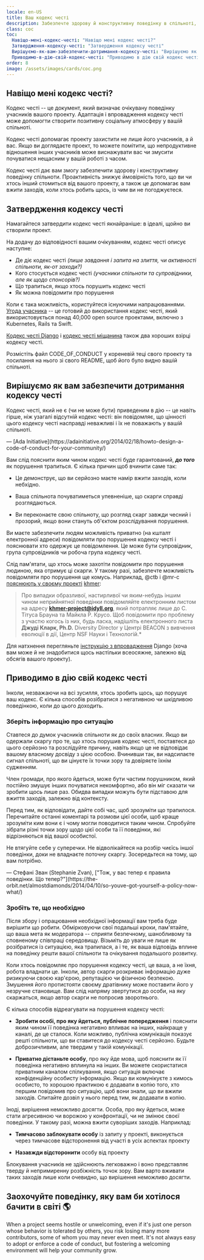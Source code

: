 ```yaml
---
locale: en-US
title: Ваш кодекс честі
description: Забезпечте здорову й конструктивну поведінку в спільноті, адаптувавши й заохотивши дотримання кодексу честі.
class: coc
toc:
  Навіщо-мені-кодекс-честі: "Навіщо мені кодекс честі?"
  Затвердження-кодексу-честі: "Затвердження кодексу честі"
  Вирішуємо-як-вам-забезпечити-дотримання-кодексу-честі: "Вирішуємо як вам забезпечити дотримання кодексу честі"
  Приводимо-в-дію-свій-кодекс-честі: "Приводимо в дію свій кодекс честі"
order: 8
image: /assets/images/cards/coc.png
---
```


## Навіщо мені кодекс честі?

Кодекс честі -- це документ, який визначає очікувану поведінку учасників вашого проекту. Адаптація і впровадження кодексу честі може допомогти створити позитивну соціальну атмосферу у вашій спільноті.

Кодекс честі допомагає проекту захистити не лише його учасників, а й вас. Якщо ви доглядаєте проект, то можете помітити, що непродуктивне відношення інших учасників може виснажувати вас чи змусити почуватися нещасним у вашій роботі з часом.

Кодекс честі дає вам змогу забезпечити здорову і конструктивну поведінку спільноти. Проактивність знижує ймовірність того, що ви чи хтось інший стомиться від вашого проекту, а також це допомагає вам вжити заходів, коли хтось робить щось, із чим ви не погоджуєтеся.

## Затвердження кодексу честі

Намагайтеся затвердити кодекс честі якнайраніше: в ідеалі, щойно ви створили проект.

На додачу до відповідності вашим очікуванням, кодекс честі описує наступне:

* Де діє кодекс честі _(лише завдання і запита на злиття, чи активності спільноти, як-от заходи?)_
* Кого стосується кодекс честі _(учасники спільноти та супровідники, але як щодо спонсорів?)_
* Що трапиться, якщо хтось порушить кодекс честі
* Як можна повідомити про порушення

Коли є така можливість, користуйтеся існуючими напрацюваннями. [Угода учасника](http://contributor-covenant.org/) -- це готовий до використання кодекс честі, який використовується понад 40,000 open source проектами, включно з Kubernetes, Rails та Swift.

[Кодекс честі Django](https://www.djangoproject.com/conduct/) і [кодекс честі міщанина](http://citizencodeofconduct.org/) також два хороших взірці кодексу честі.

Розмістіть файл CODE_OF_CONDUCT у кореневій теці свого проекту та посилання на нього зі свого README, щоб його було видно вашій спільноті.

## Вирішуємо як вам забезпечити дотримання кодексу честі

<aside markdown="1" class="pquote">
  Кодекс честі, який не є (чи не може бути) приведеним в дію -- це навіть гірше, ніж узагалі відсутній кодекс честі: він повідомляє, що цінності цього кодексу честі насправді неважливі і їх не поважають у вашій спільноті.
  <p markdown="1" class="pquote-credit">
— [Ada Initiative](https://adainitiative.org/2014/02/18/howto-design-a-code-of-conduct-for-your-community/)
  </p>
</aside>

Вам слід пояснити яким чином кодекс честі буде гарантований, **_до того_** як порушення трапиться. Є кілька причин щоб вчинити саме так:

* Це демонструє, що ви серйозно маєте намір вжити заходів, коли небхідно.

* Ваша спільнота почуватиметься упевненіше, що скарги справді розглядаються.

* Ви переконаєте свою спільноту, що розгляд скарг завжди чесний і прозорий, якщо вони стануть об'єктом розслідування порушення.

Ви маєте забезпечити людям можливість приватно (на кшталт електронної адреси) повідомляти про порушення кодексу честі і пояснювати хто одержує це повідомлення. Це може бути супровідник, група супровідників чи робоча група кодексу честі.

Слід пам'ятати, що хтось може захотіти повідомити про порушення людиною, яка отримує ці скарги. У такому разі, забезпечте можливість повідомляти про порушення ще комусь. Наприклад, @ctb і @mr-c [пояснюють у своєму проекті](https://github.com/dib-lab/khmer/blob/master/CODE_OF_CONDUCT.rst) [khmer](https://github.com/dib-lab/khmer):

> Про випадки образливої, настирливої чи яким-небудь іншим чином неприйнятної поведінки повідомляйте електронним листом на адресу **khmer-project@idyll.org**, який потрапляє лише до С. Тітуса Брауна та Майкла Р. Крусо. Щоб повідомити про проблему з участю когось із них, будь ласка, надішліть електронного листа **Джуді Кларк, Ph.D.** Diversity Director у Центрі BEACON з вивчення еволюції в дії, Центр NSF Науки і Технологій.*

Для натхнення перегляньте [інструкцію з впровадження](https://www.djangoproject.com/conduct/enforcement-manual/) Django (хоча вам може й не знадобитися щось настільки всеосяжне, залежно від обсягів вашого проекту).

## Приводимо в дію свій кодекс честі

Інколи, незважаючи на всі зусилля, хтось зробить щось, що порушує ваш кодекс. Є кілька способів розібратися з негативною чи шкідливою поведінкою, коли до цього доходить.

### Зберіть інформацію про ситуацію

Ставтеся до думок учасників спільноти як до своїх власних. Якщо ви одержали скаргу про те, що хтось порушив кодекс честі, поставтеся до цього серйозно та розслідуйте причину, навіть якщо це не відповідає вашому власному досвіду з цією особою. Вчинивши так, ви надсилаєте сигнал спільноті, що ви цінуєте їх точки зору та довіряєте їхнім судженням.

Член громади, про якого йдеться, може бути частим порушником, який постійно змушує інших почуватися некомфортно, або він міг сказати чи зробити щось лише раз. Обидва випадки можуть бути підставою для вжиття заходів, залежно від контексту.

Перед тим, як відповідати, дайте собі час, щоб зрозуміти що трапилося. Перечитайте останні коментарі та розмови цієї особи, щоб краще зрозуміти ким вони є і чому могли поводитися таким чином. Спробуйте зібрати різні точки зору щодо цієї особи та її поведінки, які відрізняються від вашої особистої.

<aside markdown="1" class="pquote">
  Не втягуйте себе у суперечки. Не відволікайтеся на розбір чиєїсь іншої поведінки, доки не владнаєте поточну скаргу. Зосередьтеся на тому, що вам потрібно. 
  <p markdown="1" class="pquote-credit">
— Стефані Зван (Stephanie Zvan), ["Тож, у вас тепер є правила поведінки. Що тепер?"](https://the-orbit.net/almostdiamonds/2014/04/10/so-youve-got-yourself-a-policy-now-what/)
  </p>
</aside>

### Зробіть те, що необхідно

Після збору і опрацювання необхідної інформації вам треба буде вирішити що робити. Обмірковуючи свої подальші кроки, пам'ятайте, що ваша мета як модератора -- сприяти безпечному, шанобливому та сповненому співпраці середовищу. Візьміть до уваги не лише як розібратися із ситуацією, яка трапилася, а і те, як ваша відповідь вплине на поведінку решти вашої спільноти та очікування подальшого розвитку.

Коли хтось повідомляє про порушення кодексу честі, це ваша, а не їхня, робота владнати це. Інколи, автор скарги розкриває інформацію дуже ризикуючи своєю кар'єрою, репутацією чи фізичною безпекою. Змушення його протистояти своєму дратівнику може поставити його у незручне становище. Вам слід напряму звертутися до особи, на яку скаржаться, якщо автор скарги не попросив зворотнього.

Є кілька способів відреагувати на порушення кодексу честі:

* **Зробити особі, про яку йдеться, публічне попередження** і пояснити яким чином її поведінка негативно впливає на інших, найкраще у каналі, де це сталося. Коли можливо, публічна комунікація показує решті спільноти, що ви ставитеся до кодексу честі серйозно. Будьте доброзичливим, але твердим у такій комунікації.

* **Приватно дістаньте особу**, про яку йде мова, щоб пояснити як її поведінка негативно вплинула на інших. Ви можете скористатися приватним каналом спілкування, якщо ситуація включає конфіденційну особисту інформацію. Якщо ви комунікуєте з кимось особисто, то хорошою практикою є додавати в копію того, хто першим повідомив про ситуацію, щоб вони знали, що ви вжили заходів. Спитайте дозвіл у нього перед тим, як додавати в копію.

Іноді, вирішення неможливо досягти. Особа, про яку йдеться, може стати агресивною чи ворожою у конфронтації, чи не змінює своєї поведінки. У такому разі, можна вжити суворіших заходів. Наприклад:

* **Тимчасово заблокувати особу** із запиту у проекті, виконується через тимчасове відсторонення від участі в усіх аспектах проекту

* **Назавжди відсторонити** особу від проекту

Блокування учасників не здійснюють легковажно і воно представляє тверду й непримиренну розбіжність точок зору. Вам варто вживати таких заходів лише коли очевидно, що вирішення неможливо досягти.

## Заохочуйте поведінку, яку вам би хотілося бачити в світі 🌎

When a project seems hostile or unwelcoming, even if it's just one person whose behavior is tolerated by others, you risk losing many more contributors, some of whom you may never even meet. It's not always easy to adopt or enforce a code of conduct, but fostering a welcoming environment will help your community grow.
